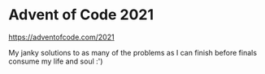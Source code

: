 # Advent of Code 2021

https://adventofcode.com/2021

My janky solutions to as many of the problems as I can finish before finals consume my life and soul :')
